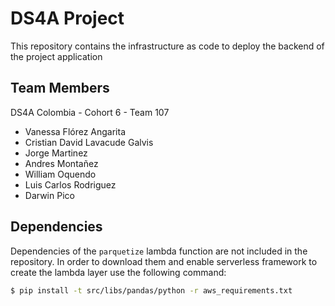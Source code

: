 # DS4A Project

This repository contains the infrastructure as code to deploy the backend of the project application

## Team Members
DS4A Colombia - Cohort 6 - Team 107
  - Vanessa Flórez Angarita
  - Cristian David Lavacude Galvis
  - Jorge Martinez
  - Andres Montañez
  - William Oquendo
  - Luis Carlos Rodriguez
  - Darwin Pico

## Dependencies

Dependencies of the `parquetize` lambda function are not included in the repository. In order to download them and enable serverless framework to create the lambda layer use the following command:

```bash
$ pip install -t src/libs/pandas/python -r aws_requirements.txt
```
